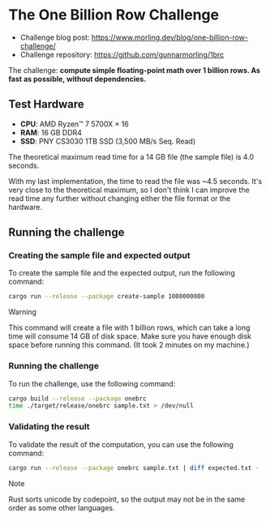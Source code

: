 # The One Billion Row Challenge

-   Challenge blog post: https://www.morling.dev/blog/one-billion-row-challenge/
-   Challenge repository: https://github.com/gunnarmorling/1brc

The challenge: **compute simple floating-point math over 1 billion rows. As fast
as possible, without dependencies.**

## Test Hardware

-   **CPU**: AMD Ryzen™ 7 5700X × 16
-   **RAM**: 16 GB DDR4
-   **SSD**: PNY CS3030 1TB SSD (3,500 MB/s Seq. Read)

The theoretical maximum read time for a 14 GB file (the sample file) is 4.0
seconds.

With my last implementation, the time to read the file was ~4.5 seconds. It's
very close to the theoretical maximum, so I don't think I can improve the read
time any further without changing either the file format or the hardware.

## Running the challenge

### Creating the sample file and expected output

To create the sample file and the expected output, run the following command:

```bash
cargo run --release --package create-sample 1000000000
```

> [!WARNING]
> This command will create a file with 1 billion rows, which can take a long
> time will consume 14 GB of disk space. Make sure you have enough disk space
> before running this command. (It took 2 minutes on my machine.)

### Running the challenge

To run the challenge, use the following command:

```bash
cargo build --release --package onebrc
time ./target/release/onebrc sample.txt > /dev/null
```

### Validating the result

To validate the result of the computation, you can use the following command:

```bash
cargo run --release --package onebrc sample.txt | diff expected.txt -
```

> [!NOTE]
> Rust sorts unicode by codepoint, so the output may not be in the same order as
> some other languages.
